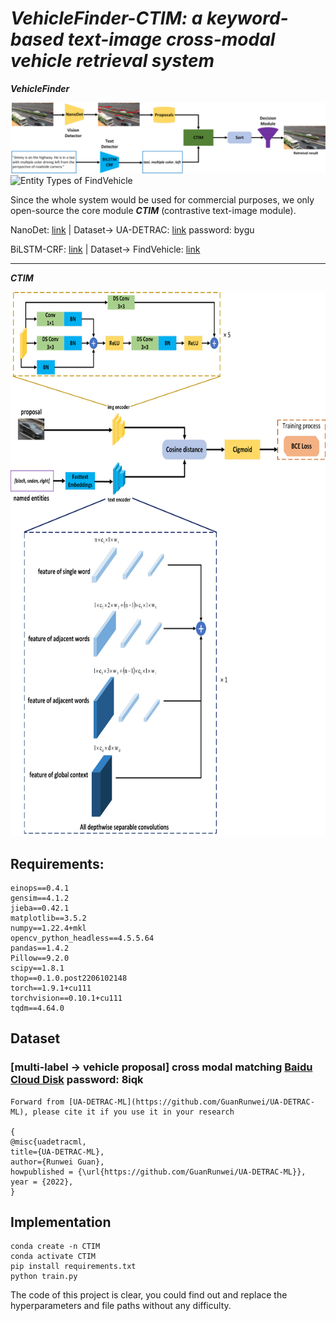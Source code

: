 # ***VehicleFinder-CTIM: a keyword-based text-image cross-modal vehicle retrieval system***


  ***VehicleFinder***
  
  <img src="https://github.com/GuanRunwei/VehicleFinder-CTIM/blob/main/VehicleFinder.png" alt="Entity Types of FindVehicle" align=center/>
  
  <img src="https://github.com/GuanRunwei/VehicleFinder-CTIM/blob/main/VehicleFinder_Inference1.png" alt="Entity Types of FindVehicle" align=center/>

  Since the whole system would be used for commercial purposes, we only open-source the core module ***CTIM*** (contrastive text-image module).
  
  NanoDet: [link](https://github.com/RangiLyu/nanodet) |  Dataset-> UA-DETRAC: [link](https://pan.baidu.com/s/1-r355_V14YaMXwEhmteqRA) password: bygu 
  
  BiLSTM-CRF: [link](https://github.com/jidasheng/bi-lstm-crf) |  Dataset-> FindVehicle: [link](https://github.com/GuanRunwei/FindVehicle)
  
____________________________________________________________________________

  ***CTIM***
  
  <img src="https://github.com/GuanRunwei/VehicleFinder-CTIM/blob/main/CTIM.png" width=700 height=870 alt="Entity Types of FindVehicle" align=center/>
  
## Requirements:

    einops==0.4.1
    gensim==4.1.2
    jieba==0.42.1  
    matplotlib==3.5.2   
    numpy==1.22.4+mkl 
    opencv_python_headless==4.5.5.64 
    pandas==1.4.2 
    Pillow==9.2.0
    scipy==1.8.1
    thop==0.1.0.post2206102148
    torch==1.9.1+cu111
    torchvision==0.10.1+cu111 
    tqdm==4.64.0

## Dataset 
### [multi-label -> vehicle proposal] cross modal matching [Baidu Cloud Disk](链接：https://pan.baidu.com/s/1-5k0orc2vGQ92D9mKyzJOA) password: 8iqk
    
    Forward from [UA-DETRAC-ML](https://github.com/GuanRunwei/UA-DETRAC-ML), please cite it if you use it in your research
    
    {
    @misc{uadetracml,
    title={UA-DETRAC-ML},
    author={Runwei Guan},
    howpublished = {\url{https://github.com/GuanRunwei/UA-DETRAC-ML}},
    year = {2022},
    }
    
    

## Implementation
    conda create -n CTIM
    conda activate CTIM
    pip install requirements.txt 
    python train.py
  

  The code of this project is clear, you could find out and replace the hyperparameters and file paths without any difficulty.
